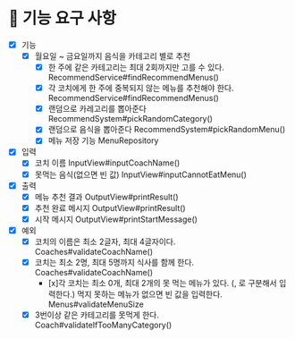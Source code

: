 # 📝 기능 요구 사항

- [x] 기능
    - [x] 월요일 ~ 금요일까지 음식을 카테고리 별로 추천
        - [x] 한 주에 같은 카테고리는 최대 2회까지만 고를 수 있다. RecommendService#findRecommendMenus()
        - [x] 각 코치에게 한 주에 중복되지 않는 메뉴를 추천해야 한다. RecommendService#findRecommendMenus()
        - [x] 랜덤으로 카레고리를 뽑아준다 RecommendSystem#pickRandomCategory()
        - [x] 랜덤으로 음식을 뽑아준다 RecommendSystem#pickRandomMenu()
        - [x] 메뉴 저장 기능 MenuRepository

- [x] 입력
    - [x] 코치 이름 InputView#inputCoachName()
    - [x] 못먹는 음식(없으면 빈 값) InputView#inputCannotEatMenu()

- [x] 출력
    - [x] 메뉴 추천 결과 OutputView#printResult()
    - [x] 추천 완료 메시지 OutputView#printResult()
    - [x] 시작 메시지 OutputView#printStartMessage()

- [x] 예외
    - [x] 코치의 이름은 최소 2글자, 최대 4글자이다. Coaches#validateCoachName()
    - [x] 코치는 최소 2명, 최대 5명까지 식사를 함께 한다. Coaches#validateCoachName()
      - [x]각 코치는 최소 0개, 최대 2개의 못 먹는 메뉴가 있다. (, 로 구분해서 입력한다.)
      먹지 못하는 메뉴가 없으면 빈 값을 입력한다. Menus#validateMenuSize
    - [x] 3번이상 같은 카테고리를 못먹게 한다. Coach#validateIfTooManyCategory()
